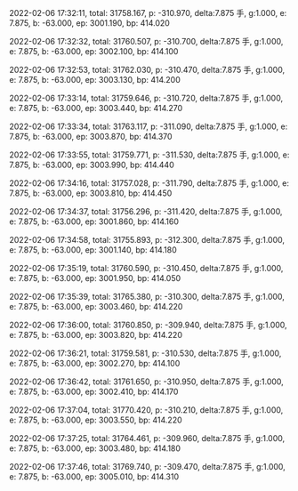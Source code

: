 2022-02-06 17:32:11, total: 31758.167, p: -310.970, delta:7.875 手, g:1.000, e: 7.875, b: -63.000, ep: 3001.190, bp: 414.020

2022-02-06 17:32:32, total: 31760.507, p: -310.700, delta:7.875 手, g:1.000, e: 7.875, b: -63.000, ep: 3002.100, bp: 414.100

2022-02-06 17:32:53, total: 31762.030, p: -310.470, delta:7.875 手, g:1.000, e: 7.875, b: -63.000, ep: 3003.130, bp: 414.200

2022-02-06 17:33:14, total: 31759.646, p: -310.720, delta:7.875 手, g:1.000, e: 7.875, b: -63.000, ep: 3003.440, bp: 414.270

2022-02-06 17:33:34, total: 31763.117, p: -311.090, delta:7.875 手, g:1.000, e: 7.875, b: -63.000, ep: 3003.870, bp: 414.370

2022-02-06 17:33:55, total: 31759.771, p: -311.530, delta:7.875 手, g:1.000, e: 7.875, b: -63.000, ep: 3003.990, bp: 414.440

2022-02-06 17:34:16, total: 31757.028, p: -311.790, delta:7.875 手, g:1.000, e: 7.875, b: -63.000, ep: 3003.810, bp: 414.450

2022-02-06 17:34:37, total: 31756.296, p: -311.420, delta:7.875 手, g:1.000, e: 7.875, b: -63.000, ep: 3001.860, bp: 414.160

2022-02-06 17:34:58, total: 31755.893, p: -312.300, delta:7.875 手, g:1.000, e: 7.875, b: -63.000, ep: 3001.140, bp: 414.180

2022-02-06 17:35:19, total: 31760.590, p: -310.450, delta:7.875 手, g:1.000, e: 7.875, b: -63.000, ep: 3001.950, bp: 414.050

2022-02-06 17:35:39, total: 31765.380, p: -310.300, delta:7.875 手, g:1.000, e: 7.875, b: -63.000, ep: 3003.460, bp: 414.220

2022-02-06 17:36:00, total: 31760.850, p: -309.940, delta:7.875 手, g:1.000, e: 7.875, b: -63.000, ep: 3003.820, bp: 414.220

2022-02-06 17:36:21, total: 31759.581, p: -310.530, delta:7.875 手, g:1.000, e: 7.875, b: -63.000, ep: 3002.270, bp: 414.100

2022-02-06 17:36:42, total: 31761.650, p: -310.950, delta:7.875 手, g:1.000, e: 7.875, b: -63.000, ep: 3002.410, bp: 414.170

2022-02-06 17:37:04, total: 31770.420, p: -310.210, delta:7.875 手, g:1.000, e: 7.875, b: -63.000, ep: 3003.550, bp: 414.220

2022-02-06 17:37:25, total: 31764.461, p: -309.960, delta:7.875 手, g:1.000, e: 7.875, b: -63.000, ep: 3003.480, bp: 414.180

2022-02-06 17:37:46, total: 31769.740, p: -309.470, delta:7.875 手, g:1.000, e: 7.875, b: -63.000, ep: 3005.010, bp: 414.310